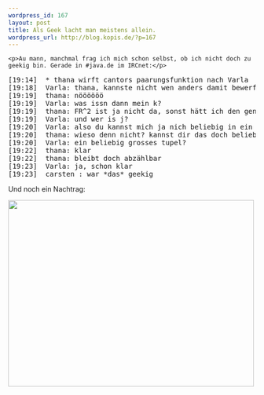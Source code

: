 ```yaml
--- 
wordpress_id: 167
layout: post
title: Als Geek lacht man meistens allein.
wordpress_url: http://blog.kopis.de/?p=167
---
```


    <p>Au mann, manchmal frag ich mich schon selbst, ob ich nicht doch zu geekig bin. Gerade in #java.de im IRCnet:</p>
<div class="CodeRay">
  <div class="code"><pre>[19:14]  * thana wirft cantors paarungsfunktion nach Varla
[19:18]  Varla: thana, kannste nicht wen anders damit bewerfen? .o)
[19:19]  thana: nöööööö
[19:19]  Varla: was issn dann mein k?
[19:19]  thana: FR^2 ist ja nicht da, sonst hätt ich den genommen *g*
[19:19]  Varla: und wer is j?
[19:20]  Varla: also du kannst mich ja nich beliebig in ein tupel zwingen
[19:20]  thana: wieso denn nicht? kannst dir das doch beliebig gross wählen
[19:20]  Varla: ein beliebig grosses tupel?
[19:22]  thana: klar
[19:22]  thana: bleibt doch abzählbar
[19:23]  Varla: ja, schon klar
[19:23]  carsten_: war *das* geekig</pre></div>
</div>

<p>Und noch ein Nachtrag:</p>
<p><a href='http://posterous.com/getfile/files.posterous.com/import-rzzc/GiCtontJtuwfIbflsDGkvkajztvrhCkIknsDErbrzHbuheuquDozFcJHtBIa/media_httpi89photobuc_rJxyn.jpg.scaled1000.jpg'><img src="http://posterous.com/getfile/files.posterous.com/import-rzzc/GiCtontJtuwfIbflsDGkvkajztvrhCkIknsDErbrzHbuheuquDozFcJHtBIa/media_httpi89photobuc_rJxyn.jpg.scaled500.jpg" width="500" height="380"/></a>
</p>
  
